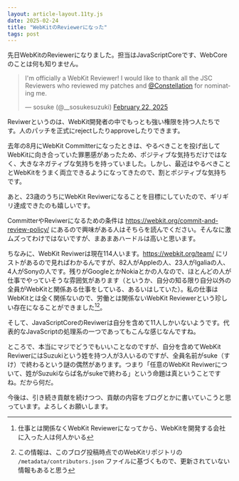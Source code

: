 ```yaml
---
layout: article-layout.11ty.js
date: 2025-02-24
title: "WebKitのReviewerになった"
tags: post
---
```


先日WebKitのReviewerになりました。担当はJavaScriptCoreです、WebCoreのことは何も知りません。

<blockquote class="twitter-tweet"><p lang="en" dir="ltr">I&#39;m officially a WebKit Reviewer! I would like to thank all the JSC Reviewers who reviewed my patches and <a href="https://twitter.com/Constellation?ref_src=twsrc%5Etfw">@Constellation</a> for nominating me.</p>&mdash; sosuke (@__sosukesuzuki) <a href="https://twitter.com/__sosukesuzuki/status/1893139635523723695?ref_src=twsrc%5Etfw">February 22, 2025</a></blockquote> <script async src="https://platform.twitter.com/widgets.js" charset="utf-8"></script>

Reviwerというのは、WebKit開発者の中でもっとも強い権限を持つ人たちです。人のパッチを正式にrejectしたりapproveしたりできます。

去年の8月にWebKit Committerになったときは、やるべきことを投げ出してWebKitに向き合っていた罪悪感があったため、ポジティブな気持ちだけではなく、大きなネガティブな気持ちを持っていました。しかし、最近はやるべきこととWebKitをうまく両立できるようになってきたので、割とポジティブな気持ちです。

あと、23歳のうちにWebKit Reviwerになることを目標にしていたので、ギリギリ達成できたのも嬉しいです。

CommitterやReviwerになるための条件は https://webkit.org/commit-and-review-policy/ にあるので興味がある人はそちらを読んでください。そんなに激ムズってわけではないですが、まあまあハードルは高いと思います。

ちなみに、WebKit Reviwerは現在114人います。https://webkit.org/team/ にリストがあるので見ればわかるんですが、82人がAppleの人、23人がIgaliaの人、4人がSonyの人です。残りがGoogleとかNokiaとかの人なので、ほとんどの人が仕事でやっていそうな雰囲気があります（というか、自分の知る限り自分以外の全員がWebKitと関係ある仕事をしている、あるいはしていた）。私の仕事は WebKitとは全く関係ないので、労働とは関係ないWebKit Reviewerという珍しい存在になることができました[^1][^2]。

そして、JavaScriptCoreのReviwerは自分を含めて11人しかいないようです。代表的なJavaScriptの処理系の一つであってもこんな感じなんですね。

ところで、本当にマジでどうでもいいことなのですが、自分を含めてWebKit ReviwerにはSuzukiという姓を持つ人が3人いるのですが、全員名前がsuke（すけ）で終わるという謎の偶然があります。つまり「任意のWebKit Reviwerについて、姓がSuzukiならば名がsukeで終わる」という命題は真ということですね。だから何だ。

今後は、引き続き貢献を続けつつ、貢献の内容をブログとかに書いていこうと思っています。よろしくお願いします。

[^1]: 仕事とは関係なくWebKit Reviewerになってから、WebKitを開発する会社に入った人は何人かいる
[^2]: この情報は、このブログ投稿時点でのWebKitリポジトリの `/metadata/contributors.json` ファイルに基づくもので、更新されていない情報もあると思う
